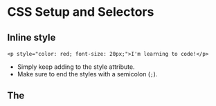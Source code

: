 # CSS Setup and Selectors

## Inline style
```
<p style="color: red; font-size: 20px;">I'm learning to code!</p>
```
* Simply keep adding to the style attribute. 
* Make sure to end the styles with a semicolon (`;`).

## The <style> Tag
```
<head>
  <style>
    p {
      color: red;
      font-size: 20px;
    }
  </style>
</head>
```
* Write the `<style>` tage inside the `<head>`.

## The .css file
* Create a CSS file by using the .css file name extension, like so: style.css

## Linking the CSS File
```
<link href="https://www.codecademy.com/stylesheets/style.css" type="text/css" rel="stylesheet">
```
* Use the `<link>` tag
If in the same direction, use relative path:
```
<link href="./style.css" type="text/css" rel="stylesheet">
```

## CSS selector
### Select by tag name
```
p {

}
```
### Select by class
```
<p class="brand">Sole Shoe Company</p>
```
```
.brand {

}
```

### Select by multiple classes
```
<h1 class="green bold"> ... </h1>
```
```
.green {
  color: green;
}

.bold {
  font-weight: bold;
}
```

### Select by ID name
```
<h1 id="large-title"> ... </h1>
```
```
#large-title {

}
```

## Specificity
* ID > class > tag
* A best practice in CSS is to style elements while using the lowest degree of specificity, so that if an element needs a new style, it is easy to override.
* If it is possible to use tag, use it. Then consider for class and finally ID.

## Chainning selector
```
h1.special {

}
```
* Select only the `h1` elements that have a class of `special`
* Do not have space between `h1` and `.special`

## Nested elements
```
<ul class='main-list'>
  <li> ... </li>
  <li> ... </li>
  <li> ... </li>
</ul>
```
```
.main-list li {

}
```
* All nested `<li>` elements are selected
* Notice the space between `.main-list` and `li`
* There are four different combinators in CSS:
  * descendant selector (space): all children.
  * child selector (>) : immediate children.
  * adjacent sibling selector (+) :  adjacent siblings.
  * general sibling selector (~) : just sblings.


## Important
`!important` can be applied to specific attributes instead of full rules. 
```
p {
  color: blue !important;
}


.main p {
  color: red;
}
```
* The `!important` flag is only useful when an element appears the same way 100% of the time. 
* It's best to avoid !important altogether. 
* If you ever see !important used (or are ever tempted to use it yourself) we strongly recommend reorganizing your CSS. 
* Making your CSS more flexible will typically fix the immediate problem and make your code more maintainable in the long run.

## Multiple Selectors
```
h1, 
.menu {
  font-family: Georgia;
}
```
* Prevent to write repetive code

## Summary for CSS selectors
* CSS can change the look of HTML elements. In order to do this, CSS must select HTML elements, then apply styles to them.
* CSS can select HTML elements by tag, class, or ID.
* Multiple CSS classes can be applied to one HTML element.
* Classes can be reusable, while IDs can only be used once.
* IDs are more specific than classes, and classes are more specific than tags. That means IDs will override any styles from a class, and classes will override any styles from a tag selector.
* Multiple selectors can be chained together to select an element. This raises the specificity, but can be necessary.
* Nested elements can be selected by separating selectors with a space.
* The !important flag will override any style, however it should almost never be used, as it is extremely difficult to override.
* Multiple unrelated selectors can receive the same styles by separating the selector names with commas.


# CSS Visual Rules
## Font Family
* Default value: Times New Roman
* Limit the number of typefaces used on a web page to 2 or 3. It will impact the load speed.
* Use `""` when it contains more than one word.
## Font Size
```
p {
  font-size: 18px;
}
```
## Font Weight
```
p {
  font-weight: bold;
}
```
* Options: `bold`, `normal`
## Text Align
```
h1 {
  text-align: right;
}
```
* Options: `left`, `center`, `right`
## Color
* Foreground color
* Background color
```
h1 {
  color: red;
  background-color: blue;
}
```
## Opacity
```
.overlay {
  opacity: 0.5;
}
```
* 0 (invisible) ~ 1 (fully visible)

## Background Image
```
.main-banner {
  background-image: url("https://www.example.com/image.jpg");
}
```
* Need to use URL


# Some point that I conclude:
* The name of css attribute always use lowercase and `-` to split different words.
* For every CSS block, no need for `;`.
* For every attribute inside CSS block, need `;`.

## Summary for Visual Rules
* CSS declarations are structured into property and value pairs.
* The `font-family` property defines the typeface of an element.
* `font-size` controls the size of text displayed.
* `font-weight` defines how thin or thick text is displayed.
* The `text-align` property places text in the `left`, `right`, or `center` of its parent container.
* Text can have two different color attributes: `color` and `background-color`. `color` defines the color of the text, while `background-color` defines the color behind the text.
* CSS can make an element transparent with the `opacity` property.
* CSS can also set the background of an element to an image with the `background-image` property.

# Introduction to the Box Model
## The Box Model
![](./images/boxModel.png)
* Width and height — specifies the width and height of the content area.
* Padding — specifies the amount of space between the content area and the border.
* Border — specifies the thickness and style of the border surrounding the content area and padding.
* Margin — specifies the amount of space between the border and the outside edge of the element.

## Height and Width
```
p {
  height: 80px;
  width: 240px;
}
```
* Pixels allow you to set the exact size of an element's box (width and height). 
* When the width and height of an element are set in pixels, it will be the same size on all devices — an element that fills a laptop screen will overflow a mobile screen.

## Borders
A border is a line that surrounds an element. Borders can be set with a specific `width`, `style`, and `color`.
```
p {
  border: 3px solid coral;
}
```
* Width: `thin`, `medium`, or `thick` or `px`. Default is `medium`
* Style: `none`, `dotted`, `dashed`, `solid`....

## Border Radius
Set the radius for border corner
```
div.container {
  border: 3px solid rgb(22, 77, 100);
  border-radius: 5px;
}
```
* 100% means circle.

## Padding
The padding is the space between the contents of a box and the borders of a box.
```
p.content-header {
  border: 3px solid coral;
  padding: 10px;
}
```
```
p.content-header {
  border: 3px solid grey;
  padding: 6px 11px 4px 9px;
}
```
* The order is top, right, bottom, left
```
p.content-header {
  padding: 5px 10px;
}
```
* The order is top & bottom, left & right

## Margins
```
p {
  border: 1px solid aquamarine;
  margin: 20px;
}
```
* The property of margin is similar with padding
* The `margin` property also lets you center content.
```
div {
  margin: 0 auto;
}
```
* In order to center an element, a width must be set for that element. Otherwise, the width of the div will be automatically set to the full width of its containing element, like the <body>, for example. It's not possible to center an element that takes up the full width of the page.

## Margin Collapse
* Horizontal margin are added but vertical margins are not.
* Instead, the larger of the two vertical margins sets the distance between adjacent elements.
![](./images/verticalMargin.png)


## Minimum and Maximum Height and Width
Ensure the minimum or maximum size of an element.
```
p {
  min-width: 300px;
  max-width: 600px;
}
```
* In the example above, the width of all paragraphs will not shrink below 300 pixels, nor will the width exceed 600 pixels.
```
p {
  min-height: 150px;
  max-height: 300px;
}
```
* Similar for `min-height` or `max-height`.

## Overflow
The size of the element is larger than its parent.
```
p {
  overflow: scroll; 
}
```
* The overflow property controls what happens to content that spills, or overflows, outside its box. It can be set to one of the following values:

  * `hidden` - when set to this value, any content that overflows will be hidden from view.
  * `scroll` - when set to this value, a scrollbar will be added to the element's box so that the rest of the content can be viewed by scrolling.
  * `visible` - when set to this value, the overflow content will be displayed outside of the containing element. Note, this is the default value.

## Resetting Defaults
Reset the default stylesheet
```
* {
  margin: 0;
  padding: 0;
}
```
## Visibility
* `hidden` — hides an element.
* `visible` — displays an element.
```
.future {
  visibility: hidden;
}
```
* What's the difference between `display: none` and `visibility: hidden`?
  * An element with `display: none` will be completely removed from the web page.
  * An element with `visibility: hidden`, however, will not be visible on the web page, but the space reserved for it will.
  
## Summary for Box Model
* The box model comprises a set of properties used to create space around and between HTML elements.
* The height and width of a content area can be set in pixels or percentage.
* Borders surround the content area and padding of an element. The color, style, and thickness of a border can be set with CSS properties.
* Padding is the space between the content area and the border. It can be set in pixels or percent.
* Margin is the amount of spacing outside of an element's border.
* Horizontal margins add, so the total space between the borders of adjacent elements is equal to the sum of the right margin of one element and the left margin of the adjacent element.
* Vertical margins collapse, so the space between vertically adjacent elements is equal to the larger margin.
margin: 0 auto horizontally centers an element inside of its parent content area, if it has a width.
* The overflow property can be set to display, hide, or scroll, and dictates how HTML will render content that overflows its parent's content area.
* The visibility property can hide or show elements.

# Why Change the Box Model?
Under this box model, the border thickness and padding are added to the overall dimensions of the box. This makes it difficult to accurately size a box. Over time, this can also make all of a web page's content difficult to position and manage.

## Box Model: Content-Box
The default box model used by the browser
![](./images/contextBox.png)

## Box Model: Border-Box
Fortunately, we can reset the entire box model and specify a new one: `border-box`.
```
* {
  box-sizing: border-box;
}
```
![](./images/borderBox.png)
* In this box model, the height and width of the box will remain fixed. The border thickness and padding will be included inside of the box, which means the overall dimensions of the box do not change.

# Flow of HTML
## Position
### static - the default value (it does not need to be specified)
![](./images/static.png)
### relative
This value allows you to position an element relative to its default static position on the web page.
```
.box-bottom {
  background-color: DeepSkyBlue;
  position: relative;
  top: 20px;
  left: 50px;
}
```
![](./images/relative.png)
### absolute
When an element's position is set to absolute all other elements on the page will ignore the element and act like it is not present on the page. The element will be positioned relative to its closest positioned parent element.
### fixed
Fix the element position on the page.

## Z-Index
```
.box-top {
  background-color: Aquamarine;
  position: relative;
  z-index: 2;
}

.box-bottom {
  background-color: DeepSkyBlue;
  position: absolute;
  top: 20px;
  left: 50px;
  z-index: 1;
}
```
* The `z-index` property controls how far "back" or how far "forward" an element should appear on the web page when elements overlap.
* The larger value, the toper.

## Inline Display
Inline elements have a box that wraps tightly around their content
```
h1 {
  display: inline;
}
```

## Block Display
Block-level elements fill the entire width of the page by default, but their width property can also be set. 
```
strong {
  display: block;
}
```

## Inline-Block Display
Inline-block elements can appear next to each other and we can specify their dimensions using the width and height properties. Images are the best example of default inline-block elements.
```
.rectangle {
  display: inline-block;
  width: 200px;
  height: 300px;
}
```
* The difference with inline: can set the width and height.
* The difference with block: can set in one line.

## Float
* The float property can be set to one of two values:
  * left - this value will move, or float, elements as far left as possible.
  * right - this value will move elements as far right as possible.
```
.box-bottom {
  background-color: DeepSkyBlue;
  float: right;
}
```
* Floated elements must have a width specified, as in the example above. Otherwise, the element will assume the full width of its containing element, and changing the float value will not yield any visible results.

## Clear
The clear property specifies how elements should behave when they bump into each other on the page. It can take on one of the following values: left, right, both, none
```
div {
  width: 200px;
  float: left;
}

div.special {
  clear: left;
}
```

# Introduction to Color
